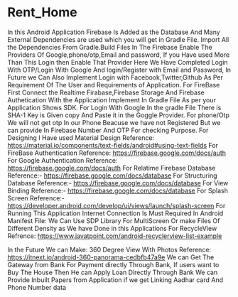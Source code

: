 # Rent_Home
In this Android Application Firebase Is Added as the Database And Many External Dependencies are used which you will get in Gradle File.
Import All the Dependencies From Gradle.Build Files
In The Firebase Enable The Providers Of Google,phone/otp,Email and password, If you Have used More Than This Login then Enable That Provider
Here We Have Completed Login With OTP/Login With Google And login/Register with Email and Password, In Future we Can Also Implement Login with Facebook,Twitter,Github As Per Requirement Of The User and Requirements of Application.
For FireBase First Connect the Realtime Firabase,Firebase Storage And Firebase Authetication With the Application Implement In Gradle File As per your Application Shows SDK.
For Login With Google In the gradle File There is SHA-1 Key is Given copy And Paste it in the Goggle Provider.
For phone/Otp We will not get otp In our Phone Beacuse we have not Registered But we can provide In Firebase Number And OTP For checking Purpose.
For Designing I Have used Material Design Reference: 
https://material.io/components/text-fields/android#using-text-fields
For FireBase Authentication Reference:
https://firebase.google.com/docs/auth
For Google Authentication Reference:
https://firebase.google.com/docs/auth
For Relatime Firebase Database Reference:-
https://firebase.google.com/docs/database
For Structuring Database Reference:-
https://firebase.google.com/docs/database
For View Binding Reference:-
https://firebase.google.com/docs/database
For Splash Screen Reference:-
https://developer.android.com/develop/ui/views/launch/splash-screen
For Running This Application Internet Connection Is Must Required In Android Manifest File:
    <uses-permission android:name="android.permission.INTERNET" />
 We Can Use SDP Library For MultiScreen Or make Files Of Different Density as We have Done in this Applications
 For RecycleView Refrence: https://www.javatpoint.com/android-recyclerview-list-example
 
 In the Future We can Make:
 360 Degree View With Photos Reference: https://itnext.io/android-360-panorama-cedbfb47a9e
 We can Get The Gateway from Bank For Payment directly Through Bank, If users want to Buy The House Then He can Apply Loan Directly Through Bank
 We can Provide Inbuilt Papers from Application if we get Linking Aadhar card And Phone Number data
